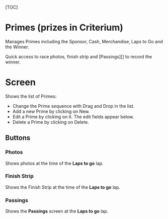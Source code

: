 [TOC]

# Primes (prizes in Criterium)
Manages Primes including the Sponsor, Cash, Merchandise, Laps to Go and the Winner.

Quick access to race photos, finish strip and [Passings][] to record the winner.

# Screen
Shows the list of Primes:

* Change the Prime sequence with Drag and Drop in the list.
* Add a new Prime by clicking on New.
* Edit a Prime by clicking on it.  The edit fields appear below.
* Delete a Prime by clicking on Delete.

## Buttons

### Photos

Shows photos at the time of the __Laps to go__ lap.

### Finish Strip

Shows the Finish Strip at the time of the __Laps to go__ lap.

### Passings

Shows the __Passings__ screen at the __Laps to go__ lap.
